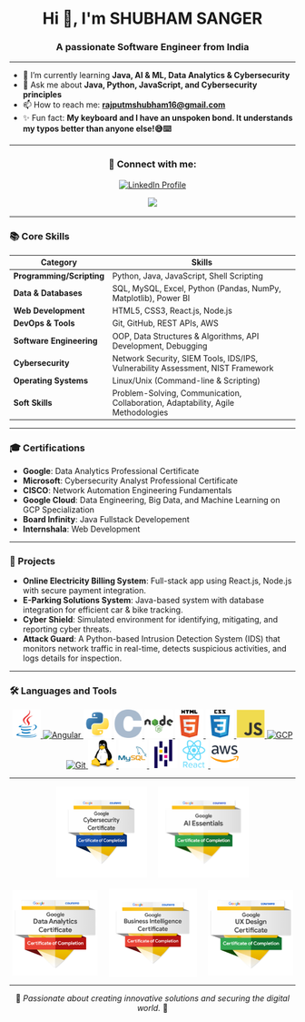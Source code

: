 <h1 align="center">Hi 👋, I'm SHUBHAM SANGER </h1>
<h3 align="center">A passionate Software Engineer from India</h3>

---

- 🌱 I’m currently learning **Java, AI & ML, Data Analytics & Cybersecurity**
- 💬 Ask me about **Java, Python, JavaScript, and Cybersecurity principles**
- 📫 How to reach me: **rajputmshubham16@gmail.com**
- ✨ Fun fact: **My keyboard and I have an unspoken bond. It understands my typos better than anyone else!😅⌨️**

---

<h3 align="center">🔗 Connect with me:</h3>
<p align="center">
  <a href="https://www.linkedin.com/in/shubhamsanger23/" target="_blank" rel="noopener noreferrer">
    <img align="center" src="https://raw.githubusercontent.com/rahuldkjain/github-profile-readme-generator/master/src/images/icons/Social/linked-in-alt.svg" alt="LinkedIn Profile" height="50" width="60"/>
  </a>
</p>

<p align="center">
  <img src="https://user-images.githubusercontent.com/55389276/140866485-8fb1c876-9a8f-4d6a-98dc-08c4981eaf70.gif" style="max-width: 130%; height: 250px;" />
</p>

---

### 📚 Core Skills

| Category                  | Skills                                                                                    |
| ------------------------- | ----------------------------------------------------------------------------------------- |
| **Programming/Scripting** | Python, Java, JavaScript, Shell Scripting                                                 |
| **Data & Databases** | SQL, MySQL, Excel, Python (Pandas, NumPy, Matplotlib), Power BI                  |
| **Web Development** | HTML5, CSS3, React.js, Node.js                                                            |
| **DevOps & Tools** | Git, GitHub, REST APIs, AWS                                                       |
| **Software Engineering** | OOP, Data Structures & Algorithms, API Development, Debugging      |
| **Cybersecurity** | Network Security, SIEM Tools, IDS/IPS, Vulnerability Assessment, NIST Framework           |
| **Operating Systems** | Linux/Unix (Command-line & Scripting)                                                     |
| **Soft Skills** | Problem-Solving, Communication, Collaboration, Adaptability, Agile Methodologies          |

---

### 🎓 Certifications

- **Google**: Data Analytics Professional Certificate
- **Microsoft**: Cybersecurity Analyst Professional Certificate
- **CISCO**: Network Automation Engineering Fundamentals
- **Google Cloud**: Data Engineering, Big Data, and Machine Learning on GCP Specialization
- **Board Infinity**: Java Fullstack Developement
- **Internshala**: Web Development

---

### 📅 Projects

- **Online Electricity Billing System**: Full-stack app using React.js, Node.js with secure payment integration.
- **E-Parking Solutions System**: Java-based system with database integration for efficient car & bike tracking.
- **Cyber Shield**: Simulated environment for identifying, mitigating, and reporting cyber threats.
- **Attack Guard**: A Python-based Intrusion Detection System (IDS) that monitors network traffic in real-time, detects suspicious activities, and logs details for inspection.

---

### 🛠️ Languages and Tools

<p align="center"> 
  <a href="https://www.java.com" target="_blank" rel="noreferrer"> <img src="https://raw.githubusercontent.com/devicons/devicon/master/icons/java/java-original.svg" alt="Java" width="50" height="50"/> </a>
  <a href="https://angular.io" target="_blank" rel="noreferrer"> <img src="https://angular.io/assets/images/logos/angular/angular.svg" alt="Angular" width="50" height="50"/> </a>
  <a href="https://www.python.org" target="_blank" rel="noreferrer"> <img src="https://raw.githubusercontent.com/devicons/devicon/master/icons/python/python-original.svg" alt="Python" width="50" height="50"/> </a>
  <a href="https://www.cprogramming.com/" target="_blank" rel="noreferrer"> <img src="https://raw.githubusercontent.com/devicons/devicon/master/icons/c/c-original.svg" alt="C" width="50" height="50"/> </a>
  <a href="https://nodejs.org" target="_blank" rel="noreferrer"> <img src="https://raw.githubusercontent.com/devicons/devicon/master/icons/nodejs/nodejs-original-wordmark.svg" alt="NodeJS" width="50" height="50"/> </a>
  <a href="https://www.w3.org/html/" target="_blank" rel="noreferrer"> <img src="https://raw.githubusercontent.com/devicons/devicon/master/icons/html5/html5-original-wordmark.svg" alt="HTML5" width="50" height="50"/> </a>
  <a href="https://www.w3schools.com/css/" target="_blank" rel="noreferrer"> <img src="https://raw.githubusercontent.com/devicons/devicon/master/icons/css3/css3-original-wordmark.svg" alt="CSS3" width="50" height="50"/> </a>
  <a href="https://developer.mozilla.org/en-US/docs/Web/JavaScript" target="_blank" rel="noreferrer"> <img src="https://raw.githubusercontent.com/devicons/devicon/master/icons/javascript/javascript-original.svg" alt="JavaScript" width="50" height="50"/> </a>
  <a href="https://cloud.google.com" target="_blank" rel="noreferrer"> <img src="https://www.vectorlogo.zone/logos/google_cloud/google_cloud-icon.svg" alt="GCP" width="50" height="50"/> </a>
  <a href="https://git-scm.com/" target="_blank" rel="noreferrer"> <img src="https://www.vectorlogo.zone/logos/git-scm/git-scm-icon.svg" alt="Git" width="50" height="50"/> </a>
  <a href="https://www.linux.org/" target="_blank" rel="noreferrer"> <img src="https://raw.githubusercontent.com/devicons/devicon/master/icons/linux/linux-original.svg" alt="Linux" width="50" height="50"/> </a>
  <a href="https://www.mysql.com/" target="_blank" rel="noreferrer"> <img src="https://raw.githubusercontent.com/devicons/devicon/master/icons/mysql/mysql-original-wordmark.svg" alt="MySQL" width="50" height="50"/> </a>
  <a href="https://pandas.pydata.org/" target="_blank" rel="noreferrer"> <img src="https://raw.githubusercontent.com/devicons/devicon/2ae2a900d2f041da66e950e4d48052658d850630/icons/pandas/pandas-original.svg" alt="Pandas" width="50" height="50"/></a>
  <a href="https://reactjs.org/" target="_blank" rel="noreferrer"> <img src="https://raw.githubusercontent.com/devicons/devicon/master/icons/react/react-original-wordmark.svg" alt="React" width="50" height="50"/> </a>
  <a href="https://aws.amazon.com" target="_blank" rel="noreferrer"> <img src="https://raw.githubusercontent.com/devicons/devicon/master/icons/amazonwebservices/amazonwebservices-original-wordmark.svg" alt="AWS" width="50" height="50"/> </a> 
</p>

---

<div align="center" style="display: flex; justify-content: center; align-items: center; flex-wrap: wrap; gap: 20px;">
  <img src="google-cybersecurity.png" alt="Google Cybersecurity Certificate" width="160" />
  <img src="google-ai-essentials.png" alt="Google AI Essentials Certificate" width="160" />
  <img src="google-data-analytics.png" alt="Google Data Analytics Certificate" width="150" />
  <img src="google-business-intelligence.png" alt="Google Business Intelligence Certificate" width="155" />
  <img src="google-ux-design.png" alt="Google UX Design Certificate" width="150" />
</div>

---

<p align="center">🌟 <i>Passionate about creating innovative solutions and securing the digital world.</i> 🌟</p>
